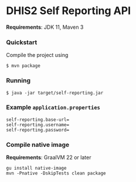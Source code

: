 
# DHIS2 Self Reporting API

**Requirements**: JDK 11, Maven 3

### Quickstart

Compile the project using

```shell
$ mvn package
```

### Running

```shell
$ java -jar target/self-reporting.jar
```

### Example `application.properties`

```
self-reporting.base-url=
self-reporting.username=
self-reporting.password=
```

### Compile native image

**Requirements**: GraalVM 22 or later

```
gu install native-image
mvn -Pnative -DskipTests clean package
```
